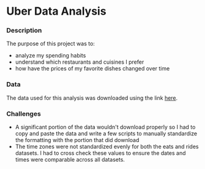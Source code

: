 # Uber Data Analysis

### Description

The purpose of this project was to:
- analyze my spending habits
- understand which restaurants and cuisines I prefer
- how have the prices of my favorite dishes changed over time


### Data

The data used for this analysis was downloaded using the link [here](https://help.uber.com/driving-and-delivering/article/download-your-personal-uber-data?nodeId=fbf08e68-65ba-456b-9bc6-1369eb9d2c44).


### Challenges
- A significant portion of the data wouldn't download properly so I had to copy and paste the data and write a few scripts to manually standardize the formatting with the portion that did download
- The time zones were not standardized evenly for both the eats and rides datasets.  I had to cross check these values to ensure the dates and times were comparable across all datasets.
